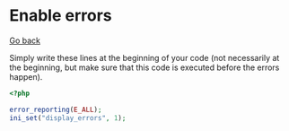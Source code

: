 # Enable errors

[Go back](..#error-500-internal-server-error)

Simply write these lines at the beginning of your code
(not necessarily at the beginning, but make sure that
this code is executed before the errors happen).

```php
<?php

error_reporting(E_ALL);
ini_set("display_errors", 1);
```
